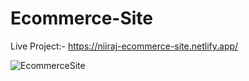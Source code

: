 # Ecommerce-Site
 
Live Project:- https://niiraj-ecommerce-site.netlify.app/

![EcommerceSite](https://github.com/NIRU0802/Ecommerce-Site/assets/73927115/fb326200-fe08-4909-afc7-ce05bf7937c3)
